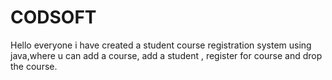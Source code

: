 # CODSOFT
Hello everyone i have created a student course registration system using java,where u can add a course, add a student , register for course and drop the course.
